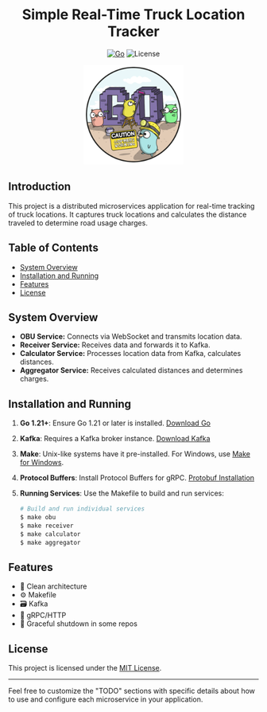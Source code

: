 <div align="center">
 <h1> Simple Real-Time Truck Location Tracker </h1>
</div>

<div align="center">

  [![Go](https://img.shields.io/badge/Go-v1.21-blue.svg)](https://golang.org/)
  ![License](https://img.shields.io/badge/license-MIT-green)
</div>

<div align="center">
  <img src="images/go-logo.png" alt="Project Logo" width="200">
</div>

## Introduction

This project is a distributed microservices application for real-time tracking of truck locations. It captures truck locations and calculates the distance traveled to determine road usage charges.

## Table of Contents

- [System Overview](#system-overview)
- [Installation and Running](#installation-and-running)
- [Features](#features)
- [License](#license)

## System Overview

- **OBU Service:** Connects via WebSocket and transmits location data.
- **Receiver Service:** Receives data and forwards it to Kafka.
- **Calculator Service:** Processes location data from Kafka, calculates distances.
- **Aggregator Service:** Receives calculated distances and determines charges.

## Installation and Running

1. **Go 1.21+**: Ensure Go 1.21 or later is installed. [Download Go](https://golang.org/dl/)

2. **Kafka**: Requires a Kafka broker instance. [Download Kafka](https://kafka.apache.org/downloads)

3. **Make**: Unix-like systems have it pre-installed. For Windows, use [Make for Windows](http://gnuwin32.sourceforge.net/packages/make.htm).

4. **Protocol Buffers**: Install Protocol Buffers for gRPC. [Protobuf Installation](https://grpc.io/docs/protoc-installation/)

5. **Running Services**: Use the Makefile to build and run services:

   ```bash
   # Build and run individual services
   $ make obu
   $ make receiver
   $ make calculator
   $ make aggregator
   ```

## Features

- 🔱 Clean architecture
- ⚙️ Makefile 
- 🗃️ Kafka
- 🔄 gRPC/HTTP
- 🚦 Graceful shutdown in some repos


## License
This project is licensed under the [MIT License](LICENSE).

---

Feel free to customize the "TODO" sections with specific details about how to use and configure each microservice in your application.